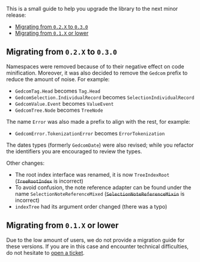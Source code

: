This is a small guide to help you upgrade the library to the next minor release:

- [Migrating from `0.2.X` to `0.3.0`](#migrating-from-02x-to-030)
- [Migrating from `0.1.X` or lower](#migrating-from-01x-or-lower)

## Migrating from `0.2.X` to `0.3.0`

Namespaces were removed because of to their negative effect on code minification.
Moreover, it was also decided to remove the `Gedcom` prefix to reduce the amount of noise.
For example:

* `GedcomTag.Head` becomes `Tag.Head`
* `GedcomSelection.IndividualRecord` becomes `SelectionIndividualRecord`
* `GedcomValue.Event` becomes `ValueEvent`
* `GedcomTree.Node` becomes `TreeNode`

The name `Error` was also made a prefix to align with the rest, for example:

* `GedcomError.TokenizationError` becomes `ErrorTokenization`

The dates types (formerly `GedcomDate`) were also revised; while you refactor the identifiers you are encouraged to review the types.

Other changes:

* The root index interface was renamed, it is now `TreeIndexRoot` (~~`TreeRootIndex`~~ is incorrect) 
* To avoid confusion, the note reference adapter can be found under the name `SelectionNoteReferenceMixed` (~~`SelectionNoteReferenceMixin`~~ is incorrect)
* `indexTree` had its argument order changed (there was a typo)

## Migrating from `0.1.X` or lower

Due to the low amount of users, we do not provide a migration guide for these versions.
If you are in this case and encounter technical difficulties, do not hesitate to [open a ticket](https://github.com/arbre-app/read-gedcom/issues).
